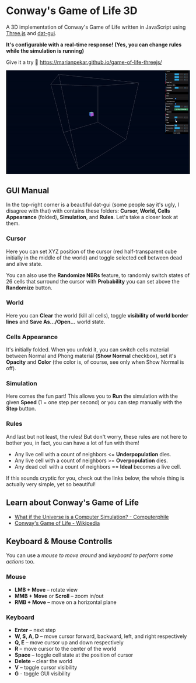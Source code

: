 # Conway's Game of Life 3D

A 3D implementation of Conway's Game of Life written in JavaScript using [Three.js](https://threejs.org/) and [dat-gui](https://github.com/dataarts/dat.gui). 

**It's configurable with a real-time response! (Yes, you can change rules while the simulation is running)** 

Give it a try 🚀 https://marianpekar.github.io/game-of-life-threejs/

![Conway's Game of Life 3D](docs/images/main.gif)

## GUI Manual

In the top-right corner is a beautiful dat-gui (some people say it's ugly, I disagree with that) with contains these folders: **Cursor, World, Cells Appearance** (folded)**, Simulation**, and **Rules**. Let's take a closer look at  them.

### Cursor
Here you can set XYZ position of the cursor (red half-transparent cube initially in the middle of the world) and toggle selected cell between dead and alive state.

You can also use the **Randomize NBRs** feature, to randomly switch states of 26 cells that surround the cursor with **Probability** you can set above the **Randomize** button.

### World
Here you can **Clear** the world (kill all cells), toggle **visibility of world border lines** and **Save As.../Open...** world state.

### Cells Appearance
It's initially folded. When you unfold it, you can switch cells material between Normal and Phong material (**Show Normal** checkbox), set it's **Opacity** and **Color** (the color is, of course, see only when Show Normal is off). 

### Simulation
Here comes the fun part! This allows you to **Run** the simulation with the given **Speed** (1 = one step per second) or you can step manually with the **Step** button.

### Rules
And last but not least, the rules! But don't worry, these rules are not here to bother you, in fact, you can have a lot of fun with them!

- Any live cell with a count of neighbors <= **Underpopulation** dies.
- Any live cell with a count of neighbors >= **Overpopulation** dies.
- Any dead cell with a count of neighbors == **Ideal** becomes a live cell.

If this sounds cryptic for you, check out the links below, the whole thing is actually very simple, yet so beautiful!

## Learn about Conway's Game of Life

- [What if the Universe is a Computer Simulation? - Computerphile](https://www.youtube.com/watch?v=YOxDb_BbXzU)
- [Conway's Game of Life - Wikipedia](https://en.wikipedia.org/wiki/Conway%27s_Game_of_Life)

## Keyboard & Mouse Controlls

You can use a *mouse to move around* and *keyboard to perform some actions* too.

### Mouse

- **LMB + Move** –⁠ rotate view
- **MMB + Move** or **Scroll** –⁠ zoom in/out  
- **RMB + Move** –⁠ move on a horizontal plane

### Keyboard

- **Enter** – next step
- **W, S, A, D** – move cursor forward, backward, left, and right respectively
- **Q, E** – move cursor up and down respectively
- **R** – move cursor to the center of the world
- **Space** – toggle cell state at the position of cursor
- **Delete** – clear the world
- **V** – toggle cursor visibility
- **G** - toggle GUI visibility

